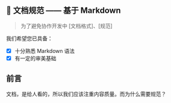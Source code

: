 ## 📝 文档规范 —— 基于 Markdown

> 为了避免协作开发中 \[文档格式\]、\[规范\]

我们希望您已具备：

- [x] 十分熟悉 Markdown 语法
- [x] 有一定的审美基础

## 前言

文档，是给人看的，所以我们应该注重内容质量。而为什么需要规范？

